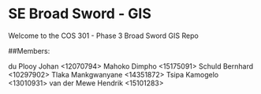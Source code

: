 # SE Broad Sword - GIS

Welcome to the COS 301 - Phase 3 Broad Sword GIS Repo




##Members:

du Plooy        Johan             <12070794>
Mahoko          Dimpho            <15175091>
Schuld          Bernhard          <10297902>
Tlaka           Mankgwanyane      <14351872>
Tsipa           Kamogelo          <13010931>
van der Mewe    Hendrik           <15101283>
